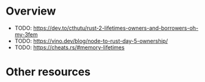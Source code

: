 # Overview

- TODO: https://dev.to/cthutu/rust-2-lifetimes-owners-and-borrowers-oh-my-3fem
- TODO: https://vino.dev/blog/node-to-rust-day-5-ownership/
- TODO: https://cheats.rs/#memory-lifetimes

# Other resources
